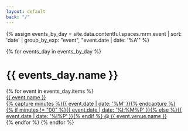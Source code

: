 ```yaml
---
layout: default
back: "/"
---
```


{% assign events_by_day = site.data.contentful.spaces.mrm.event | sort: 'date' | group_by_exp: "event", "event.date | date: '%A'" %}

{% for events_day in events_by_day %}
  <h1 class="c-heading c-heading--h3 c-event__day">{{ events_day.name }}</h1>
  {% for event in events_day.items %}
  <div class="o-grid__feature">
    <a href="{{ event.name | datapage_url: 'events' }}" class="c-image-aspect c-image-aspect--event-listing">
      <div class="c-image-aspect__content c-image-aspect__content--bottom{% if event.image_listing.url == nil %} c-image-aspect__content--no-bg {% endif %}" style="background-image: url({{ event.image_listing.url | cf_image_url: 900 }})">
        <div class="c-image-aspect__overlay"></div>
        <div class="c-image-aspect__overlay-content">
          <div class="c-event__tape">
            <div class="c-heading c-heading--h2 c-tape">{{ event.name }}</div>
          </div>
          {% capture minutes %}{{ event.date | date: '%M' }}{% endcapture %}
          <div class="c-heading c-heading--h3 c-tape c-tape--alt">{% if minutes != "00" %}{{ event.date | date: '%l:%M%P' }}{% else %}{{ event.date | date: '%l%P' }}{% endif %} @ {{ event.venue.name }}</div>
        </div>
      </div>
    </a>
  </div>
  {% endfor %}
{% endfor %}
